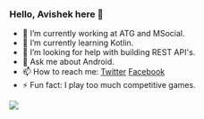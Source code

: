 ### Hello, Avishek here 👋

<!--
**avishekdas128/avishekdas128** is a ✨ _special_ ✨ repository because its `README.md` (this file) appears on your GitHub profile.-->

- 🔭 I’m currently working at ATG and MSocial.
- 🌱 I’m currently learning Kotlin.
- 🤔 I’m looking for help with building REST API's.
- 💬 Ask me about Android.
- 📫 How to reach me: [Twitter](https://twitter.com/avishekdas128) [Facebook](https://www.facebook.com/avishek.das.100) 
- ⚡ Fun fact: I play too much competitive games.

<img src="https://github-readme-stats.vercel.app/api?username=avishekdas128&&show_icons=true&title_color=ffffff&icon_color=bb2acf&text_color=daf7dc&bg_color=151515"/>
